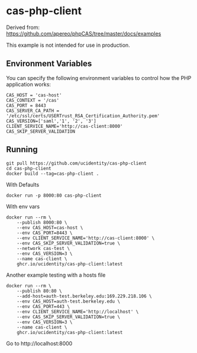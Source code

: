 # cas-php-client

Derived from: https://github.com/apereo/phpCAS/tree/master/docs/examples

This example is not intended for use in production.

## Environment Variables

You can specify the following environment variables to control how the PHP application works:

```shell
CAS_HOST = 'cas-host'
CAS_CONTEXT = '/cas'
CAS_PORT = 8443
CAS_SERVER_CA_PATH = '/etc/ssl/certs/USERTrust_RSA_Certification_Authority.pem'
CAS_VERSION=['saml','1', '2', '3']
CLIENT_SERVICE_NAME='http://cas-client:8000'
CAS_SKIP_SERVER_VALIDATION
```

## Running

```shell
git pull https://github.com/ucidentity/cas-php-client
cd cas-php-client
docker build --tag=cas-php-client .
```

With Defaults

```shell
docker run -p 8000:80 cas-php-client
```

With env vars

```shell
docker run --rm \
    --publish 8000:80 \
    --env CAS_HOST=cas-host \
    --env CAS_PORT=8443 \
    --env CLIENT_SERVICE_NAME='http://cas-client:8000' \
    --env CAS_SKIP_SERVER_VALIDATION=true \
    --network cas-test \
    --env CAS_VERSION=3 \
    --name cas-client \
    ghcr.io/ucidentity/cas-php-client:latest 
```

Another example testing with a hosts file

```shell
docker run --rm \
    --publish 80:80 \
    --add-host=auth-test.berkeley.edu:169.229.218.106 \
    --env CAS_HOST=auth-test.berkeley.edu \
    --env CAS_PORT=443 \
    --env CLIENT_SERVICE_NAME='http://localhost' \
    --env CAS_SKIP_SERVER_VALIDATION=true \
    --env CAS_VERSION=3 \
    --name cas-client \
    ghcr.io/ucidentity/cas-php-client:latest
```

Go to http://localhost:8000
